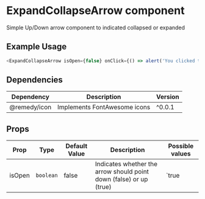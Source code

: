 # ExpandCollapseArrow component

Simple Up/Down arrow component to indicated collapsed or expanded

## Example Usage

```javascript
<ExpandCollapseArrow isOpen={false} onClick={() => alert('You clicked the button')} />
```

## Dependencies

| Dependency   | Description                  | Version |
| ------------ | ---------------------------- | ------- |
| @remedy/icon | Implements FontAwesome icons | ^0.0.1  |

## Props

| Prop   | Type      | Default Value | Description                                                        | Possible values |
| ------ | --------- | ------------- | ------------------------------------------------------------------ | --------------- |
| isOpen | `boolean` | false         | Indicates whether the arrow should point down (false) or up (true) | `true|false`    |
